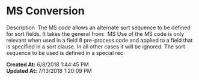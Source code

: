# MS Conversion

Description  The MS code allows an alternate sort sequence to be defined for sort fields. It takes the general from:  MS Use of the MS code is only relevant when used in a field 8 pre-process code and applied to a field that is specified in a sort clause. In all other cases it will be ignored. The sort sequence to be used is defined in a special rec  

**Created At:** 6/8/2018 1:44:45 PM  
**Updated At:** 7/13/2018 1:20:09 PM  


